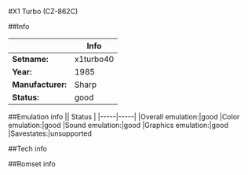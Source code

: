 #X1 Turbo (CZ-862C)

##Info

||Info|
|-----|-----|
|**Setname:**|x1turbo40
|**Year:**|1985
|**Manufacturer:**|Sharp
|**Status:**|good

##Emulation info
|| Status |
|-----|-----|
|Overall emulation:|good
|Color emulation:|good
|Sound emulation:|good
|Graphics emulation:|good
|Savestates:|unsupported

##Tech info

##Romset info

<!--- START OF EDITED COMMENT DO NOT TOUCH TEXT ABOVE-->
